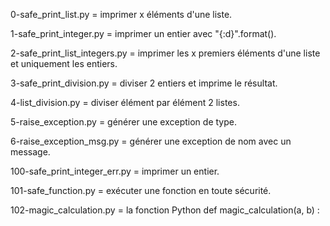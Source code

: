 0-safe_print_list.py = imprimer x éléments d'une liste.

1-safe_print_integer.py = imprimer un entier avec "{:d}".format().

2-safe_print_list_integers.py = imprimer les x premiers éléments d'une liste et uniquement les entiers.

3-safe_print_division.py = diviser 2 entiers et imprime le résultat.

4-list_division.py = diviser élément par élément 2 listes.

5-raise_exception.py = générer une exception de type.

6-raise_exception_msg.py = générer une exception de nom avec un message.

100-safe_print_integer_err.py = imprimer un entier.

101-safe_function.py = exécuter une fonction en toute sécurité.

102-magic_calculation.py = la fonction Python def magic_calculation(a, b) :
